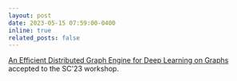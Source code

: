 ```yaml
---
layout: post
date: 2023-05-15 07:59:00-0400
inline: true
related_posts: false
---
```


[An Efficient Distributed Graph Engine for Deep Learning on Graphs](https://dl.acm.org/doi/pdf/10.1145/3624062.3624169) accepted to the SC'23 workshop.
